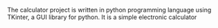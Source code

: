 The calculator project is written in python programming language using TKinter, a GUI library for python. It is a simple electronic calculator
